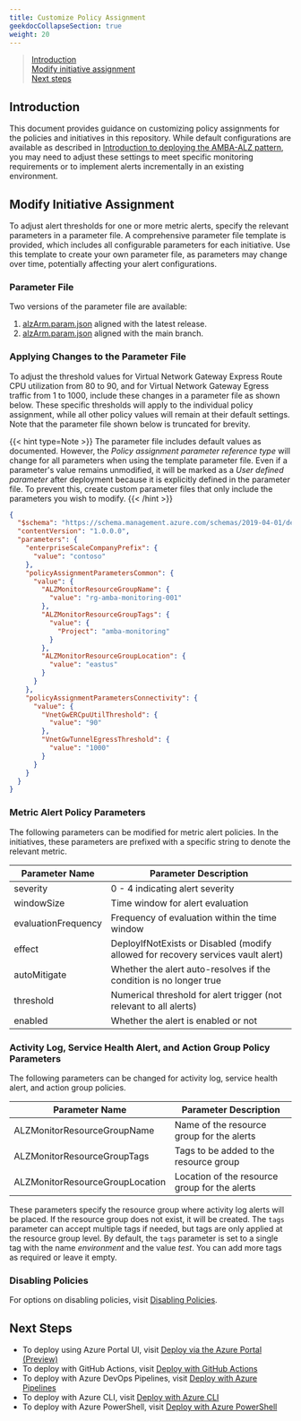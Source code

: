 ```yaml
---
title: Customize Policy Assignment
geekdocCollapseSection: true
weight: 20
---
```

> [Introduction](../Customize-Policy-Assignment#introduction) </br>
> [Modify initiative assignment](../Customize-Policy-Assignment#modify-initiative-assignment) </br>
> [Next steps](../Customize-Policy-Assignment#next-steps)

## Introduction

This document provides guidance on customizing policy assignments for the policies and initiatives in this repository. While default configurations are available as described in [Introduction to deploying the AMBA-ALZ pattern](../Introduction-to-deploying-the-ALZ-Pattern), you may need to adjust these settings to meet specific monitoring requirements or to implement alerts incrementally in an existing environment.

## Modify Initiative Assignment

To adjust alert thresholds for one or more metric alerts, specify the relevant parameters in a parameter file. A comprehensive parameter file template is provided, which includes all configurable parameters for each initiative. Use this template to create your own parameter file, as parameters may change over time, potentially affecting your alert configurations.

### Parameter File

Two versions of the parameter file are available:

1. [alzArm.param.json](https://github.com/azure/azure-monitor-baseline-alerts/blob/2024-11-01/patterns/alz/alzArm.param.json) aligned with the latest release.
2. [alzArm.param.json](https://github.com/azure/azure-monitor-baseline-alerts/blob/main/patterns/alz/alzArm.param.json) aligned with the main branch.

### Applying Changes to the Parameter File

To adjust the threshold values for Virtual Network Gateway Express Route CPU utilization from 80 to 90, and for Virtual Network Gateway Egress traffic from 1 to 1000, include these changes in a parameter file as shown below. These specific thresholds will apply to the individual policy assignment, while all other policy values will remain at their default settings. Note that the parameter file shown below is truncated for brevity.

{{< hint type=Note >}}
The parameter file includes default values as documented. However, the _Policy assignment parameter reference type_ will change for all parameters when using the template parameter file. Even if a parameter's value remains unmodified, it will be marked as a _User defined parameter_ after deployment because it is explicitly defined in the parameter file. To prevent this, create custom parameter files that only include the parameters you wish to modify.
{{< /hint >}}

```json
{
  "$schema": "https://schema.management.azure.com/schemas/2019-04-01/deploymentParameters.json#",
  "contentVersion": "1.0.0.0",
  "parameters": {
    "enterpriseScaleCompanyPrefix": {
      "value": "contoso"
    },
    "policyAssignmentParametersCommon": {
      "value": {
        "ALZMonitorResourceGroupName": {
          "value": "rg-amba-monitoring-001"
        },
        "ALZMonitorResourceGroupTags": {
          "value": {
            "Project": "amba-monitoring"
          }
        },
        "ALZMonitorResourceGroupLocation": {
          "value": "eastus"
        }
      }
    },
    "policyAssignmentParametersConnectivity": {
      "value": {
        "VnetGwERCpuUtilThreshold": {
          "value": "90"
        },
        "VnetGwTunnelEgressThreshold": {
          "value": "1000"
        }
      }
    }
  }
}
```

### Metric Alert Policy Parameters

The following parameters can be modified for metric alert policies. In the initiatives, these parameters are prefixed with a specific string to denote the relevant metric.

| **Parameter Name** | **Parameter Description** |
|--------------------|---------------------------|
| severity           | 0 - 4 indicating alert severity |
| windowSize         | Time window for alert evaluation |
| evaluationFrequency| Frequency of evaluation within the time window |
| effect             | DeployIfNotExists or Disabled (modify allowed for recovery services vault alert) |
| autoMitigate       | Whether the alert auto-resolves if the condition is no longer true |
| threshold          | Numerical threshold for alert trigger (not relevant to all alerts) |
| enabled            | Whether the alert is enabled or not |

### Activity Log, Service Health Alert, and Action Group Policy Parameters

The following parameters can be changed for activity log, service health alert, and action group policies.

| **Parameter Name** | **Parameter Description** |
|--------------------|---------------------------|
| ALZMonitorResourceGroupName | Name of the resource group for the alerts |
| ALZMonitorResourceGroupTags | Tags to be added to the resource group |
| ALZMonitorResourceGroupLocation | Location of the resource group for the alerts |

These parameters specify the resource group where activity log alerts will be placed. If the resource group does not exist, it will be created. The `tags` parameter can accept multiple tags if needed, but tags are only applied at the resource group level. By default, the `tags` parameter is set to a single tag with the name *environment* and the value *test*. You can add more tags as required or leave it empty.

### Disabling Policies

For options on disabling policies, visit [Disabling Policies](../../Disabling-Policies).

## Next Steps

- To deploy using Azure Portal UI, visit [Deploy via the Azure Portal (Preview)](../Deploy-via-Azure-Portal-UI)
- To deploy with GitHub Actions, visit [Deploy with GitHub Actions](../Deploy-with-GitHub-Actions)
- To deploy with Azure DevOps Pipelines, visit [Deploy with Azure Pipelines](../Deploy-with-Azure-Pipelines)
- To deploy with Azure CLI, visit [Deploy with Azure CLI](../Deploy-with-Azure-CLI)
- To deploy with Azure PowerShell, visit [Deploy with Azure PowerShell](../Deploy-with-Azure-PowerShell)
